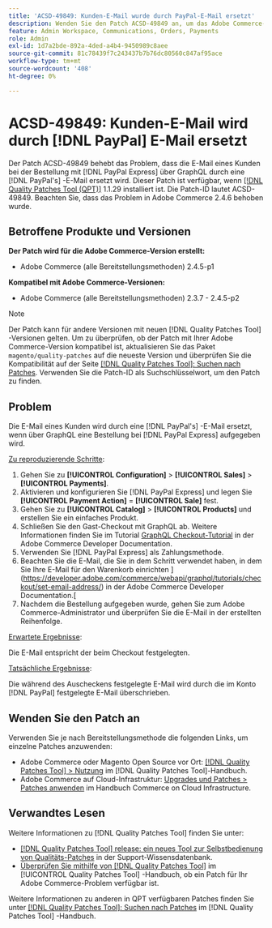 ```yaml
---
title: 'ACSD-49849: Kunden-E-Mail wurde durch PayPal-E-Mail ersetzt'
description: Wenden Sie den Patch ACSD-49849 an, um das Adobe Commerce-Problem zu beheben, bei dem die E-Mail des Kunden bei der Bestellung mit PayPal Express über GraphQL durch PayPal-E-Mails ersetzt wurde.
feature: Admin Workspace, Communications, Orders, Payments
role: Admin
exl-id: 1d7a2bde-892a-4ded-a4b4-9450989c8aee
source-git-commit: 81c78439f7c243437b7b76dc80560c847af95ace
workflow-type: tm+mt
source-wordcount: '408'
ht-degree: 0%

---
```


# ACSD-49849: Kunden-E-Mail wird durch [!DNL PayPal] E-Mail ersetzt

Der Patch ACSD-49849 behebt das Problem, dass die E-Mail eines Kunden bei der Bestellung mit [!DNL PayPal Express] über GraphQL durch eine [!DNL PayPal's] -E-Mail ersetzt wird. Dieser Patch ist verfügbar, wenn [[!DNL Quality Patches Tool (QPT)]](https://experienceleague.adobe.com/en/docs/commerce-knowledge-base/kb/announcements/commerce-announcements/magento-quality-patches-released-new-tool-to-self-serve-quality-patches) 1.1.29 installiert ist. Die Patch-ID lautet ACSD-49849. Beachten Sie, dass das Problem in Adobe Commerce 2.4.6 behoben wurde.

## Betroffene Produkte und Versionen

**Der Patch wird für die Adobe Commerce-Version erstellt:**

* Adobe Commerce (alle Bereitstellungsmethoden) 2.4.5-p1

**Kompatibel mit Adobe Commerce-Versionen:**

* Adobe Commerce (alle Bereitstellungsmethoden) 2.3.7 - 2.4.5-p2

>[!NOTE]
>
>Der Patch kann für andere Versionen mit neuen [!DNL Quality Patches Tool] -Versionen gelten. Um zu überprüfen, ob der Patch mit Ihrer Adobe Commerce-Version kompatibel ist, aktualisieren Sie das Paket `magento/quality-patches` auf die neueste Version und überprüfen Sie die Kompatibilität auf der Seite [[!DNL Quality Patches Tool]: Suchen nach Patches](https://experienceleague.adobe.com/tools/commerce-quality-patches/index.html). Verwenden Sie die Patch-ID als Suchschlüsselwort, um den Patch zu finden.

## Problem

Die E-Mail eines Kunden wird durch eine [!DNL PayPal's] -E-Mail ersetzt, wenn über GraphQL eine Bestellung bei [!DNL PayPal Express] aufgegeben wird.

<u>Zu reproduzierende Schritte</u>:

1. Gehen Sie zu **[!UICONTROL Configuration]** > **[!UICONTROL Sales]** > **[!UICONTROL Payments]**.
1. Aktivieren und konfigurieren Sie [!DNL PayPal Express] und legen Sie **[!UICONTROL Payment Action]** = **[!UICONTROL Sale]** fest.
1. Gehen Sie zu **[!UICONTROL Catalog]** > **[!UICONTROL Products]** und erstellen Sie ein einfaches Produkt.
1. Schließen Sie den Gast-Checkout mit GraphQL ab. Weitere Informationen finden Sie im Tutorial [GraphQL Checkout-Tutorial](https://developer.adobe.com/commerce/webapi/graphql/tutorials/checkout/) in der Adobe Commerce Developer Documentation.
1. Verwenden Sie [!DNL PayPal Express] als Zahlungsmethode.
1. Beachten Sie die E-Mail, die Sie in dem Schritt verwendet haben, in dem Sie Ihre E-Mail für den Warenkorb einrichten ](https://developer.adobe.com/commerce/webapi/graphql/tutorials/checkout/set-email-address/) in der Adobe Commerce Developer Documentation.[
1. Nachdem die Bestellung aufgegeben wurde, gehen Sie zum Adobe Commerce-Administrator und überprüfen Sie die E-Mail in der erstellten Reihenfolge.

<u>Erwartete Ergebnisse</u>:

Die E-Mail entspricht der beim Checkout festgelegten.

<u>Tatsächliche Ergebnisse</u>:

Die während des Auscheckens festgelegte E-Mail wird durch die im Konto [!DNL PayPal] festgelegte E-Mail überschrieben.

## Wenden Sie den Patch an

Verwenden Sie je nach Bereitstellungsmethode die folgenden Links, um einzelne Patches anzuwenden:

* Adobe Commerce oder Magento Open Source vor Ort: [[!DNL Quality Patches Tool] > Nutzung](/help/tools/quality-patches-tool/usage.md) im [!DNL Quality Patches Tool]-Handbuch.
* Adobe Commerce auf Cloud-Infrastruktur: [Upgrades und Patches > Patches anwenden](https://experienceleague.adobe.com/docs/commerce-cloud-service/user-guide/develop/upgrade/apply-patches.html) im Handbuch Commerce on Cloud Infrastructure.

## Verwandtes Lesen

Weitere Informationen zu [!DNL Quality Patches Tool] finden Sie unter:

* [[!DNL Quality Patches Tool] release: ein neues Tool zur Selbstbedienung von Qualitäts-Patches](https://experienceleague.adobe.com/en/docs/commerce-knowledge-base/kb/announcements/commerce-announcements/magento-quality-patches-released-new-tool-to-self-serve-quality-patches) in der Support-Wissensdatenbank.
* [Überprüfen Sie mithilfe von  [!DNL Quality Patches Tool]](/help/tools/quality-patches-tool/patches-available-in-qpt/check-patch-for-magento-issue-with-magento-quality-patches.md) im [!UICONTROL Quality Patches Tool] -Handbuch, ob ein Patch für Ihr Adobe Commerce-Problem verfügbar ist.


Weitere Informationen zu anderen in QPT verfügbaren Patches finden Sie unter [[!DNL Quality Patches Tool]: Suchen nach Patches](https://experienceleague.adobe.com/tools/commerce-quality-patches/index.html) im [!DNL Quality Patches Tool] -Handbuch.

